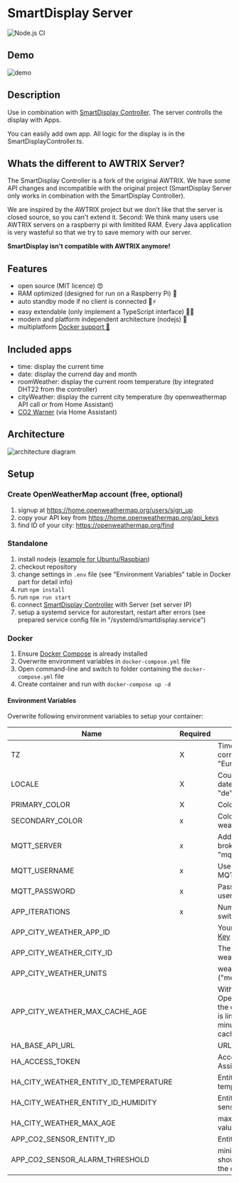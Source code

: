 # SmartDisplay Server

![Node.js CI](https://github.com/Smart-Display/SmartDisplay-Server/workflows/Node.js%20CI/badge.svg)

## Demo

![demo](https://github.com/Smart-Display/SmartDisplay-Server/blob/master/docs/demo.gif?raw=true)

## Description

Use in combination with [SmartDisplay Controller](https://github.com/MCeddy/SmartDisplay-Controller).
The server controlls the display with Apps.

You can easily add own app. All logic for the display is in the SmartDisplayController.ts.

## Whats the different to AWTRIX Server?

The SmartDisplay Controller is a fork of the original AWTRIX. We have some API changes and incompatible with the original project (SmartDisplay Server only works in combination with the SmartDisplay Controller).

We are inspired by the AWTRIX project but we don't like that the server is closed source, so you can't extend it.
Second: We think many users use AWTRIX servers on a raspberry pi with limitited RAM. Every Java application is very wasteful so that we try to save memory with our server.

**SmartDisplay isn't compatible with AWTRIX anymore!**

## Features

- open source (MIT licence) 😍
- RAM optimized (designed for run on a Raspberry Pi) 🚀
- auto standby mode if no client is connected 🔌⚡
- easy extendable (only implement a TypeScript interface) 👩‍💻
- modern and platform independent architecture (nodejs) 🐧
- multiplatform [Docker support 🐳](https://hub.docker.com/r/mceddy/smartdisplay-server)

## Included apps

- time: display the current time
- date: display the currend day and month
- roomWeather: display the current room temperature (by integrated DHT22 from the controller)
- cityWeather: display the current city temperature (by openweathermap API call or from Home Assistant)
- [CO2 Warner](https://github.com/coding-lemur/co2-meter-esp32) (via Home Assistant)

## Architecture

![architecture diagram](https://github.com/Smart-Display/SmartDisplay-Server/blob/master/docs/architecture.png?raw=true)

## Setup

### Create OpenWeatherMap account (free, optional)

1. signup at <https://home.openweathermap.org/users/sign_up>
2. copy your API key from <https://home.openweathermap.org/api_keys>
3. find ID of your city: <https://openweathermap.org/find>

### Standalone

1. install nodejs ([example for Ubuntu/Raspbian](https://tecadmin.net/install-latest-nodejs-npm-on-ubuntu/))
2. checkout repository
3. change settings in `.env` file (see "Environment Variables" table in Docker part for detail info)
4. run `npm install`
5. run `npm run start`
6. connect [SmartDisplay Controller](https://github.com/MCeddy/SmartDisplay-Controller) with Server (set server IP)
7. setup a systemd service for autorestart, restart after errors (see prepared service config file in "/systemd/smartdisplay.service")

### Docker

1. Ensure [Docker Compose](https://docs.docker.com/compose/) is already installed
2. Overwrite environment variables in `docker-compose.yml` file
3. Open command-line and switch to folder containing the `docker-compose.yml` file
4. Create container and run with `docker-compose up -d`

#### Environment Variables

Overwrite following environment variables to setup your container:

| Name                                  | Required | Description                                                                                                        |
| ------------------------------------- | -------- | ------------------------------------------------------------------------------------------------------------------ |
| TZ                                    | X        | Timezone to show the correct time (e.g. "Europe/Berlin")                                                           |
| LOCALE                                | X        | Country code for loading date time settings (e.g. "de")                                                            |
| PRIMARY_COLOR                         | X        | Color used by most texts                                                                                           |
| SECONDARY_COLOR                       | x        | Color used by city-weather app                                                                                     |
| MQTT_SERVER                           | x        | Address of the MQTT broker in format "mqtt://192.168.1.1:1883"                                                     |
| MQTT_USERNAME                         | x        | Username to access the MQTT Broker                                                                                 |
| MQTT_PASSWORD                         | x        | Password of the MQTT user                                                                                          |
| APP_ITERATIONS                        | x        | Number of seconds before switching to the next app                                                                 |
| APP_CITY_WEATHER_APP_ID               |          | Your [OpenWeathermap API Key](https://home.openweathermap.org/api_keys)                                            |
| APP_CITY_WEATHER_CITY_ID              |          | The [City ID](https://openweathermap.org/find) for external weather data                                           |
| APP_CITY_WEATHER_UNITS                |          | weather data unit forma ("metric" or "imperial")                                                                   |
| APP_CITY_WEATHER_MAX_CACHE_AGE        |          | With an free OpenWeatherMap account the count of API requests is limited. How many minutes should the data cached? |
| HA_BASE_API_URL                       |          | URL to Home Assistant API                                                                                          |
| HA_ACCESS_TOKEN                       |          | Access token for Home Assistant API                                                                                |
| HA_CITY_WEATHER_ENTITY_ID_TEMPERATURE |          | Entity ID of the temperature sensor                                                                                                                   |
| HA_CITY_WEATHER_ENTITY_ID_HUMIDITY    |          | Entity ID of the humidity sensor                                                                                                                   |
| HA_CITY_WEATHER_MAX_AGE               |          | max minutes for sensor values to accept as valid                                                                                                                   |
| APP_CO2_SENSOR_ENTITY_ID              |          | Entity ID of the CO2 sensor                                                                                        |
| APP_CO2_SENSOR_ALARM_THRESHOLD        |          | minimum sensor value to show the ventilate alarm on the display                                                    |
